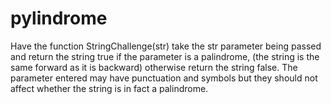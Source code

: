 # pylindrome
Have the function StringChallenge(str) take the str parameter being passed  and return the string true if the parameter is a palindrome,  (the string is the same forward as it is backward) otherwise return the string false. The parameter entered may have punctuation and symbols but they should not affect  whether the string is in fact a palindrome. 

